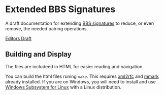 # Extended BBS Signatures

A draft documentation for extending [BBS signatures](https://datatracker.ietf.org/doc/draft-looker-cfrg-bbs-signatures/) to reduce, or even remove, the needed pairing operations.

[Editors Draft](https://basileioskal.github.io/pairing-free-bbs/draft-vasilis-pairing-free-bbs.html)

## Building and Display

The files are includeed in HTML for easier reading and navigation. 

You can build the html files runing `make`. This requires [xml2rfc](https://author-tools.ietf.org/) and [mmark](https://github.com/mmarkdown/mmark) already installed. If you are on Windows, you will need to install and use [Windows Subsystem for Linux](https://docs.microsoft.com/en-us/windows/wsl/install) with a Linux distribution.
